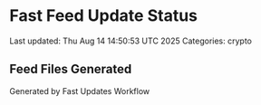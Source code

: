# Fast Feed Update Status
Last updated: Thu Aug 14 14:50:53 UTC 2025
Categories: crypto

## Feed Files Generated

Generated by Fast Updates Workflow

